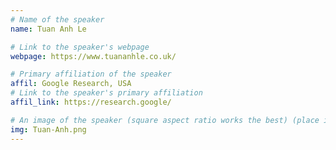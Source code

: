 ```yaml
---
# Name of the speaker
name: Tuan Anh Le

# Link to the speaker's webpage
webpage: https://www.tuananhle.co.uk/

# Primary affiliation of the speaker
affil: Google Research, USA
# Link to the speaker's primary affiliation
affil_link: https://research.google/

# An image of the speaker (square aspect ratio works the best) (place in the `assets/img/speakers` directory)
img: Tuan-Anh.png
---
```


<!-- Whatever you write below will show up as the speaker's bio -->

